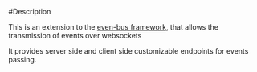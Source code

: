 #Description

This is an extension to the [even-bus framework](https://github.com/acionescu/event-bus), that allows the transmission of events over websockets

It provides server side and client side customizable endpoints for events passing. 

